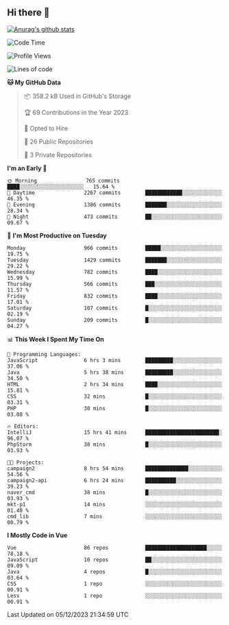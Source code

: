 ## Hi there 👋

[![Anurag's github stats](https://github-readme-stats.vercel.app/api?username=Songwonseok)](https://github.com/anuraghazra/github-readme-stats)



<!--START_SECTION:waka-->
![Code Time](http://img.shields.io/badge/Code%20Time-2%2C594%20hrs%2048%20mins-blue)

![Profile Views](http://img.shields.io/badge/Profile%20Views-1-blue)

![Lines of code](https://img.shields.io/badge/From%20Hello%20World%20I%27ve%20Written-34.8%20million%20lines%20of%20code-blue)

**🐱 My GitHub Data** 

> 📦 358.2 kB Used in GitHub's Storage 
 > 
> 🏆 69 Contributions in the Year 2023
 > 
> 💼 Opted to Hire
 > 
> 📜 26 Public Repositories 
 > 
> 🔑 3 Private Repositories 
 > 
**I'm an Early 🐤** 

```text
🌞 Morning                765 commits         ████░░░░░░░░░░░░░░░░░░░░░   15.64 % 
🌆 Daytime                2267 commits        ████████████░░░░░░░░░░░░░   46.35 % 
🌃 Evening                1386 commits        ███████░░░░░░░░░░░░░░░░░░   28.34 % 
🌙 Night                  473 commits         ██░░░░░░░░░░░░░░░░░░░░░░░   09.67 % 
```
📅 **I'm Most Productive on Tuesday** 

```text
Monday                   966 commits         █████░░░░░░░░░░░░░░░░░░░░   19.75 % 
Tuesday                  1429 commits        ███████░░░░░░░░░░░░░░░░░░   29.22 % 
Wednesday                782 commits         ████░░░░░░░░░░░░░░░░░░░░░   15.99 % 
Thursday                 566 commits         ███░░░░░░░░░░░░░░░░░░░░░░   11.57 % 
Friday                   832 commits         ████░░░░░░░░░░░░░░░░░░░░░   17.01 % 
Saturday                 107 commits         █░░░░░░░░░░░░░░░░░░░░░░░░   02.19 % 
Sunday                   209 commits         █░░░░░░░░░░░░░░░░░░░░░░░░   04.27 % 
```


📊 **This Week I Spent My Time On** 

```text
💬 Programming Languages: 
JavaScript               6 hrs 3 mins        █████████░░░░░░░░░░░░░░░░   37.06 % 
Java                     5 hrs 38 mins       █████████░░░░░░░░░░░░░░░░   34.50 % 
HTML                     2 hrs 34 mins       ████░░░░░░░░░░░░░░░░░░░░░   15.81 % 
CSS                      32 mins             █░░░░░░░░░░░░░░░░░░░░░░░░   03.31 % 
PHP                      30 mins             █░░░░░░░░░░░░░░░░░░░░░░░░   03.08 % 

🔥 Editors: 
IntelliJ                 15 hrs 41 mins      ████████████████████████░   96.07 % 
PhpStorm                 38 mins             █░░░░░░░░░░░░░░░░░░░░░░░░   03.93 % 

🐱‍💻 Projects: 
campaign2                8 hrs 54 mins       ██████████████░░░░░░░░░░░   54.56 % 
campaign2-api            6 hrs 24 mins       ██████████░░░░░░░░░░░░░░░   39.23 % 
naver_cmd                38 mins             █░░░░░░░░░░░░░░░░░░░░░░░░   03.93 % 
mkt-p1                   14 mins             ░░░░░░░░░░░░░░░░░░░░░░░░░   01.48 % 
cmd_lib                  7 mins              ░░░░░░░░░░░░░░░░░░░░░░░░░   00.79 % 
```

**I Mostly Code in Vue** 

```text
Vue                      86 repos            ████████████████████░░░░░   78.18 % 
JavaScript               10 repos            ██░░░░░░░░░░░░░░░░░░░░░░░   09.09 % 
Java                     4 repos             █░░░░░░░░░░░░░░░░░░░░░░░░   03.64 % 
CSS                      1 repo              ░░░░░░░░░░░░░░░░░░░░░░░░░   00.91 % 
Less                     1 repo              ░░░░░░░░░░░░░░░░░░░░░░░░░   00.91 % 
```




 Last Updated on 05/12/2023 21:34:59 UTC
<!--END_SECTION:waka-->
